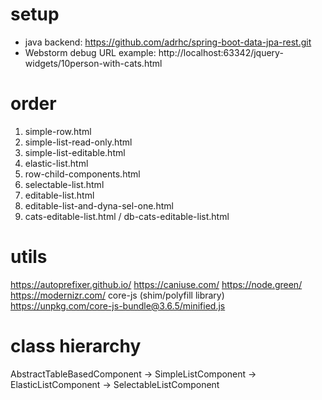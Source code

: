 # setup
- java backend: https://github.com/adrhc/spring-boot-data-jpa-rest.git
- Webstorm debug URL example: http://localhost:63342/jquery-widgets/10person-with-cats.html

# order
1. simple-row.html
2. simple-list-read-only.html
3. simple-list-editable.html
4. elastic-list.html
5. row-child-components.html
6. selectable-list.html
7. editable-list.html
8. editable-list-and-dyna-sel-one.html
9. cats-editable-list.html / db-cats-editable-list.html

# utils 
https://autoprefixer.github.io/
https://caniuse.com/
https://node.green/
https://modernizr.com/
core-js (shim/polyfill library)
https://unpkg.com/core-js-bundle@3.6.5/minified.js

# class hierarchy
AbstractTableBasedComponent -> SimpleListComponent -> ElasticListComponent -> SelectableListComponent